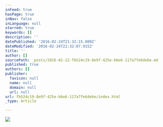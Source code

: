 ```yaml
---
inFeed: true
hasPage: true
inNav: false
inLanguage: null
starred: true
keywords: []
description: ''
datePublished: '2016-02-24T21:32:15.009Z'
dateModified: '2016-02-24T21:32:07.915Z'
title: ''
author: []
sourcePath: _posts/2016-02-22-fb524c19-8e9f-425e-b6e6-117a7fe6debe.md
published: true
authors: []
publisher:
  favicon: null
  name: null
  domain: null
  url: null
url: fb524c19-8e9f-425e-b6e6-117a7fe6debe/index.html
_type: Article

---
```

![](https://the-grid-user-content.s3-us-west-2.amazonaws.com/8f576c11-76d9-4350-8576-09d431e55823.jpg)